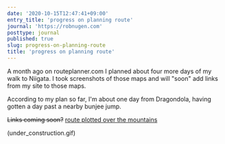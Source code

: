 ```yaml
---
date: '2020-10-15T12:47:41+09:00'
entry_title: 'progress on planning route'
journal: 'https://robnugen.com'
posttype: journal
published: true
slug: progress-on-planning-route
title: 'progress on planning route'
---
```


A month ago on routeplanner.com I planned about four more days of my walk to Niigata.  I took screenshots of those maps and will "soon" add links from my site to those maps.

According to my plan so far, I'm about one day from Dragondola, having gotten a day past a nearby bunjee jump.

<del>Links coming soon?</del> [route plotted over the mountains](/quests/walk-to-niigata/2020/10/17route-plotted-over-the-mountains/)


(under_construction.gif)
